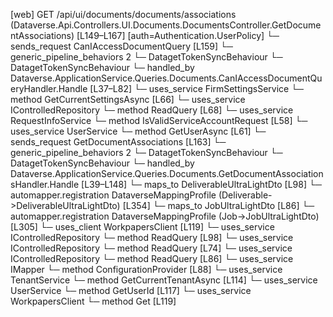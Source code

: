 [web] GET /api/ui/documents/documents/associations  (Dataverse.Api.Controllers.UI.Documents.DocumentsController.GetDocumentAssociations)  [L149–L167] [auth=Authentication.UserPolicy]
  └─ sends_request CanIAccessDocumentQuery [L159]
    └─ generic_pipeline_behaviors 2
      └─ DatagetTokenSyncBehaviour
      └─ DatagetTokenSyncBehaviour
    └─ handled_by Dataverse.ApplicationService.Queries.Documents.CanIAccessDocumentQueryHandler.Handle [L37–L82]
      └─ uses_service FirmSettingsService
        └─ method GetCurrentSettingsAsync [L66]
      └─ uses_service IControlledRepository<Document>
        └─ method ReadQuery [L68]
      └─ uses_service RequestInfoService
        └─ method IsValidServiceAccountRequest [L58]
      └─ uses_service UserService
        └─ method GetUserAsync [L61]
  └─ sends_request GetDocumentAssociations [L163]
    └─ generic_pipeline_behaviors 2
      └─ DatagetTokenSyncBehaviour
      └─ DatagetTokenSyncBehaviour
    └─ handled_by Dataverse.ApplicationService.Queries.Documents.GetDocumentAssociationsHandler.Handle [L39–L148]
      └─ maps_to DeliverableUltraLightDto [L98]
        └─ automapper.registration DataverseMappingProfile (Deliverable->DeliverableUltraLightDto) [L354]
      └─ maps_to JobUltraLightDto [L86]
        └─ automapper.registration DataverseMappingProfile (Job->JobUltraLightDto) [L305]
      └─ uses_client WorkpapersClient [L119]
      └─ uses_service IControlledRepository<Deliverable>
        └─ method ReadQuery [L98]
      └─ uses_service IControlledRepository<Document>
        └─ method ReadQuery [L74]
      └─ uses_service IControlledRepository<Job>
        └─ method ReadQuery [L86]
      └─ uses_service IMapper
        └─ method ConfigurationProvider [L88]
      └─ uses_service TenantService
        └─ method GetCurrentTenantAsync [L114]
      └─ uses_service UserService
        └─ method GetUserId [L117]
      └─ uses_service WorkpapersClient
        └─ method Get [L119]

